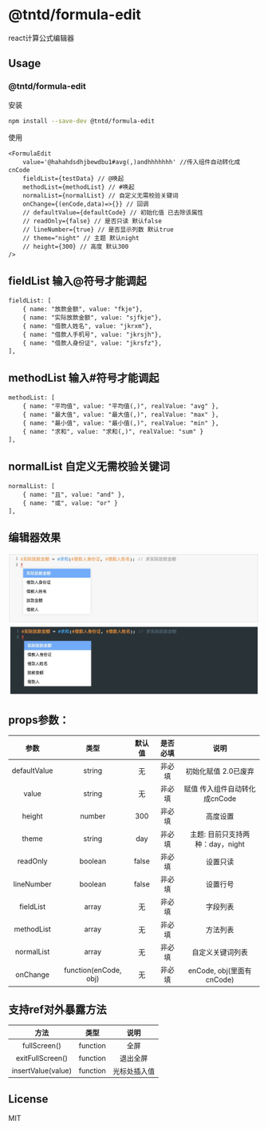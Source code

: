 # @tntd/formula-edit

react计算公式编辑器

## Usage

### @tntd/formula-edit

安装

```sh
npm install --save-dev @tntd/formula-edit
```
使用

```
<FormulaEdit
    value='@hahahdsdhjbewdbu1#avg(,)andhhhhhhh' //传入组件自动转化成cnCode
    fieldList={testData} // @唤起
    methodList={methodList} // #唤起
    normalList={normalList} // 自定义无需校验关键词
    onChange={(enCode,data)=>{}} // 回调
    // defaultValue={defaultCode} // 初始化值 已去除该属性
    // readOnly={false} // 是否只读 默认false
    // lineNumber={true} // 是否显示列数 默认true
    // theme="night" // 主题 默认night
    // height={300} // 高度 默认300
/>
```

## fieldList 输入@符号才能调起
```
fieldList: [
    { name: "放款金额", value: "fkje"},
    { name: "实际放款金额", value: "sjfkje"},
    { name: "借款人姓名", value: "jkrxm"},
    { name: "借款人手机号", value: "jkrsjh"},
    { name: "借款人身份证", value: "jkrsfz"},
],
```
## methodList 输入#符号才能调起
```
methodList: [
    { name: "平均值", value: "平均值(,)", realValue: "avg" },
    { name: "最大值", value: "最大值(,)", realValue: "max" },
    { name: "最小值", value: "最小值(,)", realValue: "min" },
    { name: "求和", value: "求和(,)", realValue: "sum" }
],
```
## normalList 自定义无需校验关键词
```
normalList: [
    { name: "且", value: "and" },
    { name: "或", value: "or" }
],
```

## 编辑器效果
![Image text](https://github.com/bruceliu68/formulaEdit-react/blob/master/src/img/pic1.png)
![Image text](https://github.com/bruceliu68/formulaEdit-react/blob/master/src/img/pic2.png)

## props参数：
|    参数    | 类型    |  默认值   |  是否必填  | 说明         |
| :------:  | :-----: | :----:   | :------: | :----------: |
| defaultValue | string  |  无      |   非必填    | 初始化赋值  2.0已废弃   |
| value | string  |  无      |   非必填    | 赋值  传入组件自动转化成cnCode |
| height    | number  |  300     |   非必填  | 高度设置       |
| theme    | string  |  day     |   非必填  | 主题: 目前只支持两种：day，night |
| readOnly  | boolean |  false   |   非必填  | 设置只读       |
| lineNumber  | boolean |  false   |   非必填  | 设置行号       |
| fieldList | array   |  无      |   非必填  | 字段列表       |
| methodList | array   |  无      |   非必填  | 方法列表       |
| normalList | array   |  无      |   非必填  | 自定义关键词列表       |
| onChange  | function(enCode, obj)|  无      |   非必填    | enCode, obj(里面有cnCode)      |

## 支持ref对外暴露方法
|    方法    | 类型    | 说明         |
| :------:  | :-----: | :----------: |
| fullScreen() | function  | 全屏     |
| exitFullScreen() | function  | 退出全屏     |
| insertValue(value) | function  | 光标处插入值     |

## License
MIT